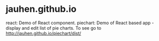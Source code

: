 # jauhen.github.io
react: Demo of React component.
piechart: Demo of React based app - display and edit list of pie charts. To see go to http://jauhen.github.io/piechart/dist/
